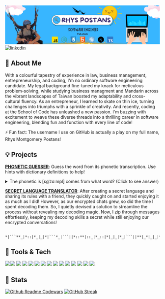 ![banner](banner.png)
[![linkedin](https://img.shields.io/badge/linkedin-0A66C2?style=for-the-badge&logo=linkedin&logoColor=white)](https://www.linkedin.com/in/rhyspostans/)  

## 🚀 About Me
With a colourful tapestry of experience in law, business management, entrepreneurship, and coding, I'm no ordinary software engineering candidate. My legal background fine-tuned my knack for meticulous problem-solving, while studying business managment and Mandarin across the vibrant landscapes of Taiwan boosted my adaptability and cross-cultural fluency. As an entrepreneur, I learned to skate on thin ice, turning challenges into triumphs with a sprinkle of creativity. And recently, coding at the School of Code has unleashed a new passion. I'm buzzing with excitement to weave these diverse threads into a thrilling career in software engineering, blending fun and function with every line of code!

⚡️ Fun fact: The username I use on GitHub is actually a play on my full name, Rhys Montgomery Postans!



## 💡 Projects

<a href="https://rhmopo.github.io/phoneticGuesser2.0/" target="_blank" >**PHONETIC GUESSER**</a>: Guess the word from its phonetic transcription. Use hints with dictionary definitions to help! 

<details>
<summary>The phonetic is [ɛɡˈzɑːmpl] comes from what word? (Click to see answer)</summary>

**Answer:** ɛɡˈzɑːmpl = Example
</details>



<a href="https://rhmopo.github.io/translator/" target="_blank" >**SECRET LANGUAGE TRANSLATOR**</a>: After creating a secret language and sharing its rules with a friend, they quickly caught on and started enjoying it as much as I did! However, as our encrypted chats grew, so did the time I spent decoding them. So, I quietly devised a solution to streamline the process without revealing my decoding magic. Now, I zip through messages effortlessly, keeping my decoding skills a secret while still enjoying our encrypted conversations!

          *|```**_|*::|*_|_|*|```*_|```||*::**|::_|*_::|*|_|_|*_|```||**|_*|_|_|*_|```||*|```*_::|*_|```|*|```*|/\_|*|::_|**



## 📲 Tools & Tech
<img src="https://cdn.jsdelivr.net/gh/devicons/devicon@latest/icons/javascript/javascript-original.svg" style="width: 50px; height: auto;" /><img src="https://cdn.jsdelivr.net/gh/devicons/devicon@latest/icons/react/react-original.svg" style="width: 50px; height: auto;"/>
<img src="https://cdn.jsdelivr.net/gh/devicons/devicon@latest/icons/nextjs/nextjs-original.svg" style="width: 50px; height: auto;" />
<img src="https://cdn.jsdelivr.net/gh/devicons/devicon@latest/icons/figma/figma-original.svg" style="width: 50px; height: auto;" />
<img src="https://cdn.jsdelivr.net/gh/devicons/devicon@latest/icons/postgresql/postgresql-original.svg" style="width: 50px; height: auto;" />
<img src="https://cdn.jsdelivr.net/gh/devicons/devicon@latest/icons/postman/postman-original.svg" style="width: 50px; height: auto;" />
<img src="https://cdn.jsdelivr.net/gh/devicons/devicon@latest/icons/canva/canva-original.svg" style="width: 50px; height: auto;" />
<img src="https://cdn.jsdelivr.net/gh/devicons/devicon@latest/icons/express/express-original.svg" style="width: 50px; height: auto;" />
<img src="https://cdn.jsdelivr.net/gh/devicons/devicon@latest/icons/github/github-original.svg" style="width: 50px; height: auto;" />
<img src="https://cdn.jsdelivr.net/gh/devicons/devicon@latest/icons/typescript/typescript-original.svg" style="width: 50px; height: auto;" />
<img src="https://cdn.jsdelivr.net/gh/devicons/devicon@latest/icons/vscode/vscode-original.svg" style="width: 50px; height: auto;" />
<img src="https://cdn.jsdelivr.net/gh/devicons/devicon@latest/icons/vitejs/vitejs-original.svg" style="width: 50px; height: auto;" />
<img src="https://cdn.jsdelivr.net/gh/devicons/devicon@latest/icons/githubactions/githubactions-original.svg" style="width: 50px; height: auto;" />
<img src="https://cdn.jsdelivr.net/gh/devicons/devicon@latest/icons/html5/html5-original-wordmark.svg" style="width: 50px; height: auto;" />
<img src="https://cdn.jsdelivr.net/gh/devicons/devicon@latest/icons/css3/css3-original-wordmark.svg" style="width: 50px; height: auto;" />


          
## 🔮 Stats
[![Github Readme Codewars](https://codewars-stats-ignacio-cuadra.vercel.app/?username=RhMoPo)](https://github.com/ignacio-cuadra/github-readme-codewars)
[![GitHub Streak](https://github-readme-streak-stats.herokuapp.com?user=RhMoPo&theme=blueberry&date_format=M%20j%5B%2C%20Y%5D)](https://git.io/streak-stats)  





